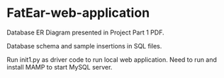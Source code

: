 # FatEar-web-application
Database ER Diagram presented in Project Part 1 PDF.

Database schema and sample insertions in SQL files.

Run init1.py as driver code to run local web application. Need to run and install MAMP to start MySQL server. 
